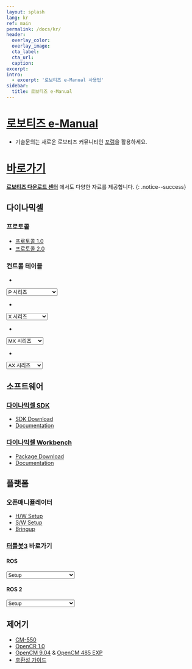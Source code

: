 ```yaml
---
layout: splash
lang: kr
ref: main
permalink: /docs/kr/
header:
  overlay_color:
  overlay_image:
  cta_label:
  cta_url:
  caption:
excerpt:
intro:
  - excerpt: '로보티즈 e-Manual 사용법'
sidebar:
  title: 로보티즈 e-Manual
---
```


# [로보티즈 e-Manual](#로보티즈-e-manual)

- 기술문의는 새로운 로보티즈 커뮤니티인 [포럼]을 활용하세요.

# [바로가기](#바로가기)

**[로보티즈 다운로드 센터]** 에서도 다양한 자료를 제공합니다.
{: .notice--success}

## 다이나믹셀

### 프로토콜
- [프로토콜 1.0](/docs/kr/dxl/protocol1/)
- [프로토콜 2.0](/docs/kr/dxl/protocol2/)

### 컨트롤 테이블

-
<select id="pro_plus_ctrl_table_select" onchange="window.location.href=this.value;">
    <option selected disabled hidden>P 시리즈</option>
    <option value="/docs/kr/dxl/p/ph54-200-s500-r/#eeprom-영역">PH54-200-S500-R</option>
    <option value="/docs/kr/dxl/p/ph54-100-s500-r/#eeprom-영역">PH54-100-S500-R</option>
    <option value="/docs/kr/dxl/p/ph42-020-s300-r/#eeprom-영역">PH42-020-S300-R</option>
    <option value="/docs/kr/dxl/p/pm54-060-s250-r/#eeprom-영역">PM54-060-S250-R</option>
    <option value="/docs/kr/dxl/p/pm54-040-s250-r/#eeprom-영역">M54P-050-S250-R</option>
    <option value="/docs/kr/dxl/p/pm42-010-s260-r/#eeprom-영역">PM42-010-S260-R</option>
</select>

<!-- 
-
<select id="pro_ctrl_table_select" onchange="window.location.href=this.value;">
    <option selected disabled hidden>PRO 시리즈</option>
    <option value="/docs/kr/dxl/pro/h54-200-s500-ra/#eeprom-영역">H54-200-S500-R(A)</option>
    <option value="/docs/kr/dxl/pro/h54-100-s500-ra/#eeprom-영역">H54-100-S500-R(A)</option>
    <option value="/docs/kr/dxl/pro/h42-20-s300-ra/#eeprom-영역">H42-20-S300-R(A)</option>
    <option value="/docs/kr/dxl/pro/m54-60-s250-ra/#eeprom-영역">M54-60-S250-R(A)</option>
    <option value="/docs/kr/dxl/pro/m54-40-s250-ra/#eeprom-영역">M54-40-S250-R(A)</option>
    <option value="/docs/kr/dxl/pro/m42-10-s260-ra/#eeprom-영역">M42-10-S260-R(A)</option>
    <option value="/docs/kr/dxl/pro/h54-200-s500-r/#eeprom-영역">H54-200-S500-R</option>
    <option value="/docs/kr/dxl/pro/h54-100-s500-r/#eeprom-영역">H54-100-S500-R</option>
    <option value="/docs/kr/dxl/pro/h42-20-s300-r/#eeprom-영역">H42-20-S300-R</option>
    <option value="/docs/kr/dxl/pro/m54-60-s250-r/#eeprom-영역">M54-60-S250-R</option>
    <option value="/docs/kr/dxl/pro/m54-40-s250-r/#eeprom-영역">M54-40-S250-R</option>
    <option value="/docs/kr/dxl/pro/m42-10-s260-r/#eeprom-영역">M42-10-S260-R</option>
    <option value="/docs/kr/dxl/pro/l54-50-s500-r/#eeprom-영역">L54-50-S500-R</option>
    <option value="/docs/kr/dxl/pro/l54-50-s290-r/#eeprom-영역">L54-50-S290-R</option>
    <option value="/docs/kr/dxl/pro/l54-30-s500-r/#eeprom-영역">L54-30-S500-R</option>
    <option value="/docs/kr/dxl/pro/l54-30-s400-r/#eeprom-영역">L54-30-S400-R</option>
    <option value="/docs/kr/dxl/pro/l42-10-s300-r/#eeprom-영역">L42-10-S300-R</option>
</select>
 -->

-
<select id="x_ctrl_table_select" onchange="window.location.href=this.value;">
    <option selected disabled hidden>X 시리즈</option>
    <option value="/docs/kr/dxl/x/xl320/#eeprom-영역">XL-320</option>
    <option value="/docs/kr/dxl/x/xl430-w250/#eeprom-영역">XL430-W250</option>
    <option value="/docs/kr/dxl/x/2xl430-w250/#eeprom-영역">2XL430-W250</option>
    <option value="/docs/kr/dxl/x/xc430-w150/#eeprom-영역">XC430-W150</option>
    <option value="/docs/kr/dxl/x/xc430-w240/#eeprom-영역">XC430-W240</option>
    <option value="/docs/kr/dxl/x/xm430-w210/#eeprom-영역">XM430-W210</option>
    <option value="/docs/kr/dxl/x/xm430-w350/#eeprom-영역">XM430-W350</option>
    <option value="/docs/kr/dxl/x/xm540-w150/#eeprom-영역">XM540-W150</option>
    <option value="/docs/kr/dxl/x/xm540-w270/#eeprom-영역">XM540-W270</option>
    <option value="/docs/kr/dxl/x/xh430-w210/#eeprom-영역">XH430-W210</option>
    <option value="/docs/kr/dxl/x/xh430-w350/#eeprom-영역">XH430-W350</option>
    <option value="/docs/kr/dxl/x/xh430-v210/#eeprom-영역">XH430-V210</option>
    <option value="/docs/kr/dxl/x/xh430-v350/#eeprom-영역">XH430-V350</option>
    <option value="/docs/kr/dxl/x/xh540-w150/#eeprom-영역">XH540-W150</option>
    <option value="/docs/kr/dxl/x/xh540-w270/#eeprom-영역">XH540-W270</option>
    <option value="/docs/kr/dxl/x/xh540-v150/#eeprom-영역">XH540-V150</option>
    <option value="/docs/kr/dxl/x/xh540-v270/#eeprom-영역">XH540-V270</option>
</select>

-
<select id="mx_ctrl_table_select" onchange="window.location.href=this.value;">
    <option selected disabled hidden>MX 시리즈</option>
    <option value="/docs/kr/dxl/mx/mx-12w/#eeprom-영역">MX-12W</option>
    <option value="/docs/kr/dxl/mx/mx-28/#eeprom-영역">MX-28</option>
    <option value="/docs/kr/dxl/mx/mx-64/#eeprom-영역">MX-64</option>
    <option value="/docs/kr/dxl/mx/mx-106/#eeprom-영역">MX-106</option>
    <option value="/docs/kr/dxl/mx/mx-28-2/#eeprom-영역">MX-28(2.0)</option>
    <option value="/docs/kr/dxl/mx/mx-64-2/#eeprom-영역">MX-64(2.0)</option>
    <option value="/docs/kr/dxl/mx/mx-106-2/#eeprom-영역">MX-106(2.0)</option>
</select>

-
<select id="ax_ctrl_table_select" onchange="window.location.href=this.value;">
    <option selected disabled hidden>AX 시리즈</option>
    <option value="/docs/kr/dxl/ax/ax-12w/#eeprom-영역">AX-12W</option>
    <option value="/docs/kr/dxl/ax/ax-12a/#eeprom-영역">AX-12+/12A</option>
    <option value="/docs/kr/dxl/ax/ax-18a/#eeprom-영역">AX-18F/18A</option>
</select>

## 소프트웨어

### [다이나믹셀 SDK](#다이나믹셀-sdk)
- [SDK Download](https://github.com/ROBOTIS-GIT/DynamixelSDK/releases)
- [Documentation](/docs/en/software/dynamixel/dynamixel_sdk/overview/)

### [다이나믹셀 Workbench](#다이나믹셀-workbench)
- [Package Download](https://github.com/ROBOTIS-GIT/dynamixel-workbench)
- [Documentation](/docs/en/software/dynamixel/dynamixel_workbench/)

## 플랫폼

### 오픈매니퓰레이터
- [H/W Setup](/docs/en/platform/openmanipulator/#hardware-setup)
- [S/W Setup](/docs/en/platform/openmanipulator/#software-setup)
- [Bringup](/docs/en/platform/openmanipulator/#software-setup)

### [터틀봇3](#터틀봇3) 바로가기

#### ROS
<select id="turtlebot3_select" onchange="window.location.href=this.value;">
    <option value="/docs/en/platform/turtlebot3/setup/#setup">Setup</option>
    <option value="/docs/en/platform/turtlebot3/bringup/#bringup">Bring Up</option>
    <option value="/docs/en/platform/turtlebot3/basic_operation/#basic-operation">Basic Operation</option>
    <option value="/docs/en/platform/turtlebot3/slam/#slam">SLAM</option>
    <option value="/docs/en/platform/turtlebot3/navigation/#navigation">NAVIGATION</option>
    <option value="/docs/en/platform/turtlebot3/simulation/#simulation">SIMULATION</option>
    <option value="/docs/en/platform/turtlebot3/manipulation/#manipulation">MANIPULATION</option>
    <option value="/docs/en/platform/turtlebot3/autonomous_driving/#autonomous-driving">AUTONOMOUS DRIVING</option>
    <option value="/docs/en/platform/turtlebot3/machine_learning/#machine-learning">MACHINE LEARNING</option>
    <option value="/docs/en/platform/turtlebot3/applications/#applications">Applications</option>
    <option value="/docs/en/platform/turtlebot3/learn/#learn">Lectures(Learn)</option>
</select>

#### ROS 2
<select id="turtlebot3_select_ros2" onchange="window.location.href=this.value;">
    <option value="/docs/en/platform/turtlebot3/ros2_setup/#setup">Setup</option>
    <option value="/docs/en/platform/turtlebot3/ros2_bringup/#bringup">Bring Up</option>
    <option value="/docs/en/platform/turtlebot3/ros2_basic_operation/#basic-operation">Basic Operation</option>
    <option value="/docs/en/platform/turtlebot3/ros2_slam/#slam">SLAM</option>
    <option value="/docs/en/platform/turtlebot3/ros2_navigation/#navigation">NAVIGATION</option>
    <option value="/docs/en/platform/turtlebot3/ros2_simulation/#simulation">SIMULATION</option>
    <option value="/docs/en/platform/turtlebot3/ros2_manipulation/#manipulation">MANIPULATION</option>
    <option value="/docs/en/platform/turtlebot3/ros2_autonomous_driving/#autonomous-driving">AUTONOMOUS DRIVING</option>
    <option value="/docs/en/platform/turtlebot3/ros2_machine_learning/#machine-learning">MACHINE LEARNING</option>
    <option value="/docs/en/platform/turtlebot3/applications/#ros2_applications">Applications</option>
</select>


## 제어기
- [CM-550](/docs/kr/parts/controller/cm-550/)
- [OpenCR 1.0](/docs/kr/parts/controller/opencr10/)
- [OpenCM 9.04](/docs/kr/parts/controller/opencm904/) & [OpenCM 485 EXP](/docs/kr/parts/controller/opencm485exp/)
- [호환성 가이드](/docs/kr/parts/controller/controller_compatibility/)



[AX-12W]: /docs/kr/dxl/ax/ax-12w/#eeprom-영역
[AX-12+/12A]: /docs/kr/dxl/ax/ax-12a/#eeprom-영역
[AX-18F/18A]: /docs/kr/dxl/ax/ax-18a/#eeprom-영역
[EX-106]: /docs/kr/dxl/ex/ex-106+/#eeprom-영역
[DX-113]: /docs/kr/dxl/dx/dx-113/#eeprom-영역
[DX-116]: /docs/kr/dxl/dx/dx-116/#eeprom-영역
[DX-117]: /docs/kr/dxl/dx/dx-117/#eeprom-영역
[RX-10]: /docs/kr/dxl/rx/rx-10/#eeprom-영역
[RX-24F]: /docs/kr/dxl/rx/rx-24f/#eeprom-영역
[RX-28]: /docs/kr/dxl/rx/rx-28/#eeprom-영역
[RX-64]: /docs/kr/dxl/rx/rx-64/#eeprom-영역
[MX-12W]: /docs/kr/dxl/mx/mx-12w/#eeprom-영역
[MX-28]: /docs/kr/dxl/mx/mx-28/#eeprom-영역
[MX-28(2.0)]: /docs/kr/dxl/mx/mx-28-2/#eeprom-영역
[MX-64]: /docs/kr/dxl/mx/mx-64/#eeprom-영역
[MX-64(2.0)]: /docs/kr/dxl/mx/mx-64-2/#eeprom-영역
[MX-106]: /docs/kr/dxl/mx/mx-106/#eeprom-영역
[MX-106(2.0)]: /docs/kr/dxl/mx/mx-106-2/#eeprom-영역
[XL320]: /docs/kr/dxl/x/xl320/#eeprom-영역
[XL430-W250]: /docs/kr/dxl/x/xl430-w250/#eeprom-영역
[XM430-W210]: /docs/kr/dxl/x/xm430-w210/#eeprom-영역
[XM430-W350]: /docs/kr/dxl/x/xm430-w350/#eeprom-영역
[XH430-W210]: /docs/kr/dxl/x/xh430-w210/#eeprom-영역
[XM540-W150]: /docs/kr/dxl/x/xm540-w150/#eeprom-영역
[XM540-W270]: /docs/kr/dxl/x/xm540-w270/#eeprom-영역
[XH430-W350]: /docs/kr/dxl/x/xh430-w350/#eeprom-영역
[XH430-V210]: /docs/kr/dxl/x/xh430-v210/#eeprom-영역
[XH430-V350]: /docs/kr/dxl/x/xh430-v350/#eeprom-영역
[H54-200-S500-R]: /docs/kr/dxl/pro/h54-200-s500-r/#eeprom-영역
[H54-100-S500-R]: /docs/kr/dxl/pro/h54-100-s500-r/#eeprom-영역
[H42-20-S300-R]: /docs/kr/dxl/pro/h42-20-s300-r/#eeprom-영역
[M54-60-S250-R]: /docs/kr/dxl/pro/m54-60-s250-r/#eeprom-영역
[M54-40-S250-R]: /docs/kr/dxl/pro/m54-40-s250-r/#eeprom-영역
[M42-10-S260-R]: /docs/kr/dxl/pro/m42-10-s260-r/#eeprom-영역
[L54-50-S500-R]: /docs/kr/dxl/pro/l54-50-s500-r/#eeprom-영역
[L54-50-S290-R]: /docs/kr/dxl/pro/l54-50-s290-r/#eeprom-영역
[L54-30-S500-R]: /docs/kr/dxl/pro/l54-30-s500-r/#eeprom-영역
[L54-30-S400-R]: /docs/kr/dxl/pro/l54-30-s400-r/#eeprom-영역
[L42-10-S300-R]: /docs/kr/dxl/pro/l42-10-s300-r/#eeprom-영역
[포럼]: http://www.robotis.com/service/forum.php
[로보티즈 다운로드 센터]: http://www.robotis.com/service/downloadcenter.php
